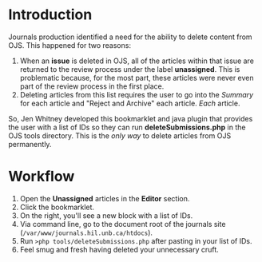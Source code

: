# Introduction

Journals production identified a need for the ability to delete content from OJS. This happened for two reasons:

1. When an **issue** is deleted in OJS, all of the articles within that issue are returned to the review process under the label **unassigned**. This is problematic because, for the most part, these articles were never even part of the review process in the first place. 
2. Deleting articles from this list requires the user to go into the *Summary* for each article and "Reject and Archive" each article. *Each* article. 

So, Jen Whitney developed this bookmarklet and java plugin that provides the user with a list of IDs so they can run **deleteSubmissions.php** in the OJS tools directory. This is the *only way* to delete articles from OJS permanently. 

# Workflow

1. Open the **Unassigned** articles in the **Editor** section. 
2. Click the bookmarklet. 
3. On the right, you'll see a new block with a list of IDs. 
4. Via command line, go to the document root of the journals site (``/var/www/journals.hil.unb.ca/htdocs``). 
5. Run ``>php tools/deleteSubmissions.php`` after pasting in your list of IDs.  
6. Feel smug and fresh having deleted your unnecessary cruft. 
